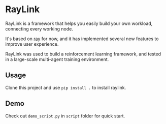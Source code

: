 # RayLink

RayLink is a framework that helps you easily build your own workload, connecting every working node.

It's based on [ray](https://github.com/ray-project/ray) for now, and it has implemented several new features to improve
user experience.

RayLink was used to build a reinforcement learning framework, and tested in a large-scale multi-agent training
environment.

## Usage

Clone this project and use `pip install .` to install raylink.

## Demo

Check out `demo_script.py` in `script` folder for quick start.

